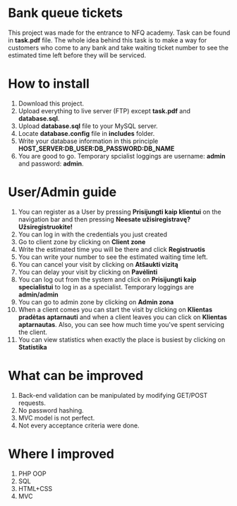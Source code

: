 # Bank queue tickets
 
This project was made for the entrance to NFQ academy. Task can be found in <b>task.pdf</b> file. The whole idea behind this task is to make a way for customers who come to any bank and take waiting ticket number to see the estimated time left before they will be serviced.

# How to install

1. Download this project.
2. Upload everything to live server (FTP) except <b>task.pdf</b> and <b>database.sql</b>.
3. Upload <b>database.sql</b> file to your MySQL server.
4. Locate <b>database.config</b> file in <b>includes</b> folder.
5. Write your database information in this principle <b>HOST_SERVER:DB_USER:DB_PASSWORD:DB_NAME</b>
6. You are good to go. Temporary spcialist loggings are username: <b>admin</b> and password: <b>admin</b>.

# User/Admin guide

1. You can register as a User by pressing <b>Prisijungti kaip klientui</b> on the navigation bar and then pressing <b>Neesate užisiregistravę? Užsiregistruokite!</b>
2. You can log in with the credentials you just created
3. Go to client zone by clicking on <b>Client zone</b>
4. Write the estimated time you will be there and click <b>Registruotis</b>
5. You can write your number to see the estimated waiting time left.
6. You can cancel your visit by clicking on <b>Atšaukti vizitą</b>
7. You can delay your visit by clicking on <b>Pavėlinti</b>
8. You can log out from the system and click on <b>Prisijungti kaip specialistui</b> to log in as a specialist. Temporary loggings are <b>admin/admin</b>
9. You can go to admin zone by clicking on <b>Admin zona</b>
10. When a client comes you can start the visit by clicking on <b>Klientas pradėtas aptarnauti</b> and when a client leaves you can click on <b>Klientas aptarnautas</b>. Also, you can see how much time you've spent servicing the client.
11. You can view statistics when exactly the place is busiest by clicking on <b>Statistika</b>

# What can be improved

1. Back-end validation can be manipulated by modifying GET/POST requests.
2. No password hashing.
3. MVC model is not perfect.
4. Not every acceptance criteria were done.

# Where I improved

1. PHP OOP
2. SQL
3. HTML+CSS
4. MVC
